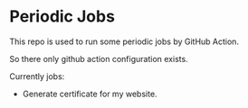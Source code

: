# Periodic Jobs

This repo is used to run some periodic jobs by GitHub Action.

So there only github action configuration exists.

Currently jobs:
- Generate certificate for my website.
